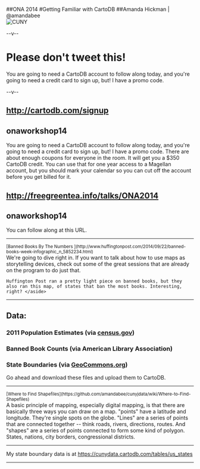 
##ONA 2014
#Getting Familiar with CartoDB
##Amanda Hickman | @amandabee  
  ![CUNY](/talks/utilities/cuny_square_RGB_orange.jpg "CUNY Graduate School of Journalism")
  
--v-- 

# Please don't tweet this!

<aside class="notes"> You are going to need a CartoDB account to follow along today, and you're going to need a credit card to sign up, but!  I have a promo code. 
  </aside>
  
--v-- 

## <http://cartodb.com/signup>
## onaworkshop14

<aside class="notes"> You are going to need a CartoDB account to follow along today, and you're going to need a credit card to sign up, but!  I have a promo code. There are about enough coupons for everyone in the room. It will get you a $350 CartoDB credit. You can use that for one year access to a Magellan account, but you should mark your calendar so you can cut off the account before you get billed for it. </aside>


## <http://freegreentea.info/talks/ONA2014>
## onaworkshop14

<aside class="notes">You can follow along at this URL.</aside>

----- 
<section data-background="imgs/banned_books.png">
    <small class="caption">[Banned Books By The Numbers ](http://www.huffingtonpost.com/2014/09/22/banned-books-week-infographic_n_5852234.html)</small>
    <aside class="notes">We're going to dive right in. If you want to talk about how to use maps as storytelling devices, check out some of the great sessions that are already on the program to do just that.
    
    Huffington Post ran a pretty light piece on banned books, but they also ran this map, of states that ban the most books. Interesting, right? </aside>
</section>

-----
## Data:

### 2011 Population Estimates (via [census.gov](https://www.census.gov/popest/data/state/totals/2011/tables/NST-EST2011-01.csv))
### Banned Book Counts (via American Library Association)

### State Boundaries (via [GeoCommons.org](http://geocommons.com/overlays/21519))

<aside class="notes">
  Go ahead and download these files and upload them to CartoDB.   
  </aside>

-----

<section data-background="imgs/shapefiles_where.png">
  <small class="caption">[Where to Find Shapefiles](https://github.com/amandabee/cunyjdata/wiki/Where-to-Find-Shapefiles)</small>
  <aside class="notes">
  A basic principle of mapping, especially digital mapping, is that there are basically three ways you can draw on a map. "points" have a latitude and longitude. They're single spots on the globe. "Lines" are a series of points that are connected together -- think roads, rivers, directions, routes. And "shapes" are a series of points connected to form some kind of polygon. States, nations, city borders, congressional districts.  
  </aside>
  
  
</section> 

-----

My state boundary data is at <https://cunydata.cartodb.com/tables/us_states>

-----




